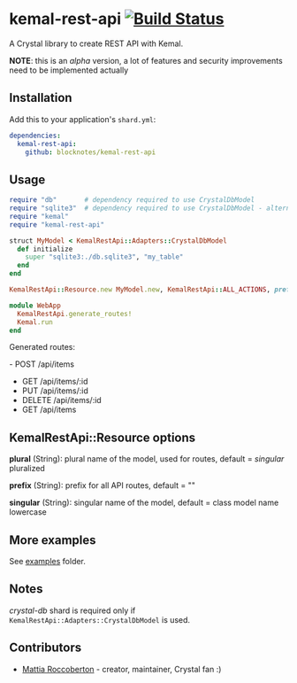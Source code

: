 # kemal-rest-api [![Build Status](https://travis-ci.org/blocknotes/kemal-rest-api.svg?branch=master)](https://travis-ci.org/blocknotes/kemal-rest-api)

A Crystal library to create REST API with Kemal.

**NOTE**: this is an *alpha* version, a lot of features and security improvements need to be implemented actually

## Installation

Add this to your application's `shard.yml`:

```yaml
dependencies:
  kemal-rest-api:
    github: blocknotes/kemal-rest-api
```

## Usage

```ruby
require "db"       # dependency required to use CrystalDbModel
require "sqlite3"  # dependency required to use CrystalDbModel - alternatives: crystal-mysql, crystal-pg
require "kemal"
require "kemal-rest-api"

struct MyModel < KemalRestApi::Adapters::CrystalDbModel
  def initialize
    super "sqlite3:./db.sqlite3", "my_table"
  end
end

KemalRestApi::Resource.new MyModel.new, KemalRestApi::ALL_ACTIONS, prefix: "api", singular: "item"

module WebApp
  KemalRestApi.generate_routes!
  Kemal.run
end
```

Generated routes:

- POST /api/items
- GET /api/items/:id
- PUT /api/items/:id
- DELETE /api/items/:id
- GET /api/items

## KemalRestApi::Resource options

**plural** (String): plural name of the model, used for routes, default = *singular* pluralized

**prefix** (String): prefix for all API routes, default = ""

**singular** (String): singular name of the model, default = class model name lowercase

## More examples

See [examples](https://github.com/blocknotes/kemal-rest-api/tree/master/examples) folder.

## Notes

*crystal-db* shard is required only if `KemalRestApi::Adapters::CrystalDbModel` is used.

## Contributors

- [Mattia Roccoberton](http://blocknot.es) - creator, maintainer, Crystal fan :)
